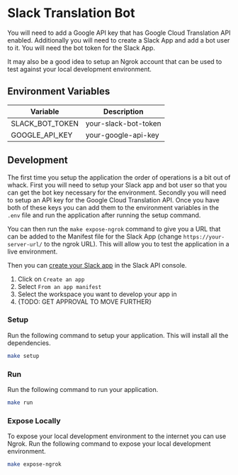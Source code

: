 # Slack Translation Bot

You will need to add a Google API key that has Google Cloud Translation API enabled. Additionally you will need to create a Slack App and add a bot user to it. You will need the bot token for the Slack App.

It may also be a good idea to setup an Ngrok account that can be used to test against your local development environment.

## Environment Variables

| Variable | Description |
| --- | --- |
| SLACK_BOT_TOKEN | your-slack-bot-token |
| GOOGLE_API_KEY | your-google-api-key |

## Development

The first time you setup the application the order of operations is a bit out of whack. First you will need to setup your Slack app and bot user so that you can get the bot key necessary for the environment. Secondly you will need to setup an API key for the Google Cloud Translation API. Once you have both of these keys you can add them to the environment variables in the `.env` file and run the application after running the setup command.

You can then run the `make expose-ngrok` command to give you a URL that can be added to the Manifest file for the Slack App (change `https://your-server-url/` to the ngrok URL). This will allow you to test the application in a live environment.

Then you can [create your Slack app](https://api.slack.com/apps) in the Slack API console. 

1. Click on `Create an app`
2. Select `From an app manifest`
3. Select the workspace you want to develop your app in
4. {TODO: GET APPROVAL TO MOVE FURTHER}

### Setup

Run the following command to setup your application. This will install all the dependencies.

```bash
make setup
```

### Run

Run the following command to run your application.

```bash
make run
```

### Expose Locally

To expose your local development environment to the internet you can use Ngrok. Run the following command to expose your local development environment.

```bash
make expose-ngrok
```
